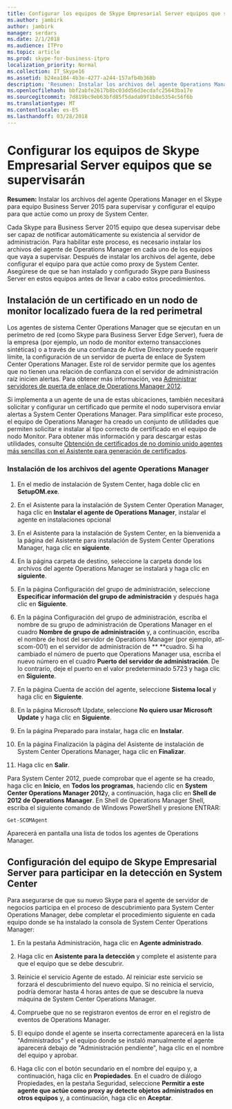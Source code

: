 ```yaml
---
title: Configurar los equipos de Skype Empresarial Server equipos que se supervisarán
ms.author: jambirk
author: jambirk
manager: serdars
ms.date: 2/1/2018
ms.audience: ITPro
ms.topic: article
ms.prod: skype-for-business-itpro
localization_priority: Normal
ms.collection: IT_Skype16
ms.assetid: b24ea184-4b3e-4277-a244-157afb4b368b
description: 'Resumen: Instalar los archivos del agente Operations Manager en el Skype para equipo Business Server 2015 para supervisar y configurar el equipo para que actúe como un proxy de System Center.'
ms.openlocfilehash: bbf2abfe2617b8bc03dd56d3ecdafc25643ba17e
ms.sourcegitcommit: 7d819bc9eb63bfd85f5dada09f1b8e5354c56f6b
ms.translationtype: MT
ms.contentlocale: es-ES
ms.lasthandoff: 03/28/2018
---
```

# <a name="configure-the-skype-for-business-server-computers-that-will-be-monitored"></a>Configurar los equipos de Skype Empresarial Server equipos que se supervisarán
 
**Resumen:** Instalar los archivos del agente Operations Manager en el Skype para equipo Business Server 2015 para supervisar y configurar el equipo para que actúe como un proxy de System Center.
  
Cada Skype para Business Server 2015 equipo que desea supervisar debe ser capaz de notificar automáticamente su existencia al servidor de administración. Para habilitar este proceso, es necesario instalar los archivos del agente de Operations Manager en cada uno de los equipos que vaya a supervisar. Después de instalar los archivos del agente, debe configurar el equipo para que actúe como proxy de System Center. Asegúrese de que se han instalado y configurado Skype para Business Server en estos equipos antes de llevar a cabo estos procedimientos.
  
## <a name="installing-a-certificate-on-a-watcher-node-located-outside-the-perimeter-network"></a>Instalación de un certificado en un nodo de monitor localizado fuera de la red perimetral
<a name="watcher_node_outside"> </a>

Los agentes de sistema Center Operations Manager que se ejecutan en un perímetro de red (como Skype para Business Server Edge Server), fuera de la empresa (por ejemplo, un nodo de monitor externo transacciones sintéticas) o a través de una confianza de Active Directory puede requerir límite, la configuración de un servidor de puerta de enlace de System Center Operations Manager. Este rol de servidor permite que los agentes que no tienen una relación de confianza con el servidor de administración raíz inicien alertas. Para obtener más información, vea [Administrar servidores de puerta de enlace de Operations Manager 2012](https://technet.microsoft.com/en-us/library/hh212823.aspx).
  
Si implementa a un agente de una de estas ubicaciones, también necesitará solicitar y configurar un certificado que permite el nodo supervisora enviar alertas a System Center Operations Manager. Para simplificar este proceso, el equipo de Operations Manager ha creado un conjunto de utilidades que permiten solicitar e instalar al tipo correcto de certificado en el equipo de nodo Monitor. Para obtener más información y para descargar estas utilidades, consulte [Obtención de certificados de no dominio unido agentes más sencillas con el Asistente para generación de certificados](http://go.microsoft.com/fwlink/p/?LinkID=267421&amp;amp;clcid=0x409).
  
### <a name="installing-the-operation-manager-agent-files"></a>Instalación de los archivos del agente Operations Manager

1. En el medio de instalación de System Center, haga doble clic en   **SetupOM.exe**.
    
2. En el Asistente para la instalación de System Center Operation Manager, haga clic en **Instalar el agente de Operations Manager**, instalar el agente en instalaciones opcional
    
3. En el Asistente para la instalación de System Center, en la bienvenida a la página del Asistente para instalación de System Center Operations Manager, haga clic en **siguiente**.
    
4. En la página carpeta de destino, seleccione la carpeta donde los archivos del agente Operations Manager se instalará y haga clic en **siguiente**.
    
5. En la página Configuración del grupo de administración, seleccione **Especificar información del grupo de administración** y después haga clic en **Siguiente**.
    
6. En la página Configuración del grupo de administración, escriba el nombre de su grupo de administración de Operations Manager en el cuadro **Nombre de grupo de administración** y, a continuación, escriba el nombre de host del servidor de Operations Manager (por ejemplo, atl-scom-001) en el servidor de administración de ** **cuadro. Si ha cambiado el número de puerto que Operations Manager usa, escriba el nuevo número en el cuadro **Puerto del servidor de administración**. De lo contrario, deje el puerto en el valor predeterminado 5723 y haga clic en **Siguiente**.
    
7. En la página Cuenta de acción del agente, seleccione **Sistema local** y haga clic en **Siguiente**.
    
8. En la página Microsoft Update, seleccione **No quiero usar Microsoft Update** y haga clic en **Siguiente**.
    
9. En la página Preparado para instalar, haga clic en **Instalar**.
    
10. En la página Finalización la página del Asistente de instalación de System Center Operations Manager, haga clic en **Finalizar**.
    
11. Haga clic en **Salir**.
    
Para System Center 2012, puede comprobar que el agente se ha creado, haga clic en **Inicio**, en **Todos los programas**, haciendo clic en **System Center Operations Manager 2012**y, a continuación, haga clic en **Shell de 2012 de Operations Manager**. En Shell de Operations Manager Shell, escriba el siguiente comando de Windows PowerShell y presione ENTRAR:
```
Get-SCOMAgent
```

Aparecerá en pantalla una lista de todos los agentes de Operations Manager.
## <a name="configuring-the-skype-for-business-server-computer-to-participate-in-system-center-discovery"></a>Configuración del equipo de  Skype Empresarial Server para participar en la detección en System Center
<a name="watcher_node_outside"> </a>

Para asegurarse de que su nuevo Skype para el agente de servidor de negocios participa en el proceso de descubrimiento para System Center Operations Manager, debe completar el procedimiento siguiente en cada equipo donde se ha instalado la consola de System Center Operations Manager:
  
1. En la pestaña Administración, haga clic en **Agente administrado**.
    
2. Haga clic en **Asistente para la detección** y complete el asistente para que el equipo que se debe descubrir.
    
3. Reinicie el servicio Agente de estado. Al reiniciar este servicio se forzará el descubrimiento del nuevo equipo. Si no reinicia el servicio, podría demorar hasta 4 horas antes de que se descubre la nueva máquina de System Center Operations Manager. 
    
4. Compruebe que no se registraron eventos de error en el registro de eventos de Operations Manager.
    
5. El equipo donde el agente se inserta correctamente aparecerá en la lista "Administrados" y el equipo donde se instaló manualmente el agente aparecerá debajo de "Administración pendiente", haga clic en el nombre del equipo y aprobar.
    
6. Haga clic con el botón secundario en el nombre del equipo y, a continuación, haga clic en **Propiedades**. En el cuadro de diálogo Propiedades, en la pestaña Seguridad, seleccione **Permitir a este agente que actúe como proxy ay detecte objetos administrados en otros equipos** y, a continuación, haga clic en **Aceptar**.
    

